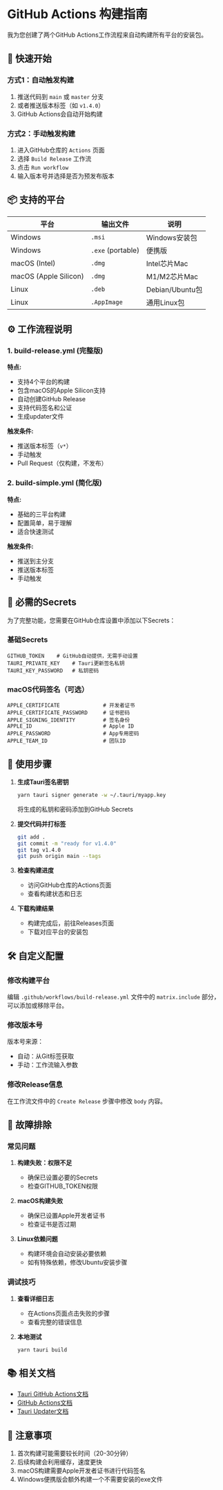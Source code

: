 # GitHub Actions 构建指南

我为您创建了两个GitHub Actions工作流程来自动构建所有平台的安装包。

## 🚀 快速开始

### 方式1：自动触发构建
1. 推送代码到 `main` 或 `master` 分支
2. 或者推送版本标签（如 `v1.4.0`）
3. GitHub Actions会自动开始构建

### 方式2：手动触发构建
1. 进入GitHub仓库的 `Actions` 页面
2. 选择 `Build Release` 工作流
3. 点击 `Run workflow`
4. 输入版本号并选择是否为预发布版本

## 📦 支持的平台

| 平台 | 输出文件 | 说明 |
|------|---------|------|
| Windows | `.msi` | Windows安装包 |
| Windows | `.exe` (portable) | 便携版 |
| macOS (Intel) | `.dmg` | Intel芯片Mac |
| macOS (Apple Silicon) | `.dmg` | M1/M2芯片Mac |
| Linux | `.deb` | Debian/Ubuntu包 |
| Linux | `.AppImage` | 通用Linux包 |

## ⚙️ 工作流程说明

### 1. build-release.yml (完整版)
**特点:**
- 支持4个平台的构建
- 包含macOS的Apple Silicon支持
- 自动创建GitHub Release
- 支持代码签名和公证
- 生成updater文件

**触发条件:**
- 推送版本标签（`v*`）
- 手动触发
- Pull Request（仅构建，不发布）

### 2. build-simple.yml (简化版)
**特点:**
- 基础的三平台构建
- 配置简单，易于理解
- 适合快速测试

**触发条件:**
- 推送到主分支
- 推送版本标签
- 手动触发

## 🔐 必需的Secrets

为了完整功能，您需要在GitHub仓库设置中添加以下Secrets：

### 基础Secrets
```
GITHUB_TOKEN    # GitHub自动提供，无需手动设置
TAURI_PRIVATE_KEY    # Tauri更新签名私钥
TAURI_KEY_PASSWORD   # 私钥密码
```

### macOS代码签名（可选）
```
APPLE_CERTIFICATE              # 开发者证书
APPLE_CERTIFICATE_PASSWORD     # 证书密码
APPLE_SIGNING_IDENTITY         # 签名身份
APPLE_ID                       # Apple ID
APPLE_PASSWORD                 # App专用密码
APPLE_TEAM_ID                  # 团队ID
```

## 📝 使用步骤

1. **生成Tauri签名密钥**
   ```bash
   yarn tauri signer generate -w ~/.tauri/myapp.key
   ```
   将生成的私钥和密码添加到GitHub Secrets

2. **提交代码并打标签**
   ```bash
   git add .
   git commit -m "ready for v1.4.0"
   git tag v1.4.0
   git push origin main --tags
   ```

3. **检查构建进度**
   - 访问GitHub仓库的Actions页面
   - 查看构建状态和日志

4. **下载构建结果**
   - 构建完成后，前往Releases页面
   - 下载对应平台的安装包

## 🛠️ 自定义配置

### 修改构建平台
编辑 `.github/workflows/build-release.yml` 文件中的 `matrix.include` 部分，可以添加或移除平台。

### 修改版本号
版本号来源：
- 自动：从Git标签获取
- 手动：工作流输入参数

### 修改Release信息
在工作流文件中的 `Create Release` 步骤中修改 `body` 内容。

## 🔧 故障排除

### 常见问题

1. **构建失败：权限不足**
   - 确保已设置必要的Secrets
   - 检查GITHUB_TOKEN权限

2. **macOS构建失败**
   - 确保已设置Apple开发者证书
   - 检查证书是否过期

3. **Linux依赖问题**
   - 构建环境会自动安装必要依赖
   - 如有特殊依赖，修改Ubuntu安装步骤

### 调试技巧

1. **查看详细日志**
   - 在Actions页面点击失败的步骤
   - 查看完整的错误信息

2. **本地测试**
   ```bash
   yarn tauri build
   ```

## 📚 相关文档

- [Tauri GitHub Actions文档](https://tauri.app/v1/guides/building/cross-platform)
- [GitHub Actions文档](https://docs.github.com/en/actions)
- [Tauri Updater文档](https://tauri.app/v1/guides/distribution/updater)

## 🎯 注意事项

1. 首次构建可能需要较长时间（20-30分钟）
2. 后续构建会利用缓存，速度更快
3. macOS构建需要Apple开发者证书进行代码签名
4. Windows便携版会额外构建一个不需要安装的exe文件 